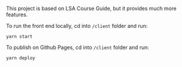 This project is based on LSA Course Guide, but it provides much more features.

To run the front end locally, cd into `/client` folder and run:

```
yarn start
```

To publish on Github Pages, cd into `/client` folder and run:

```
yarn deploy
```
